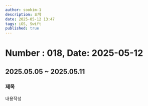 ```yaml
---
author: sookim-1
description: 요약
date: 2025-05-12 13:47
tags: iOS, Swift
published: true
---
```

# Number : 018, Date: 2025-05-12
## 2025.05.05 ~ 2025.05.11
### 제목
내용작성
